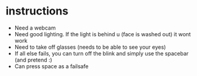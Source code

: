 # instructions

- Need a webcam
- Need good lighting. If the light is behind u (face is washed out) it wont work
- Need to take off glasses (needs to be able to see your eyes)
- If all else fails, you can turn off the blink and simply use the spacebar (and pretend :)
- Can press space as a failsafe

